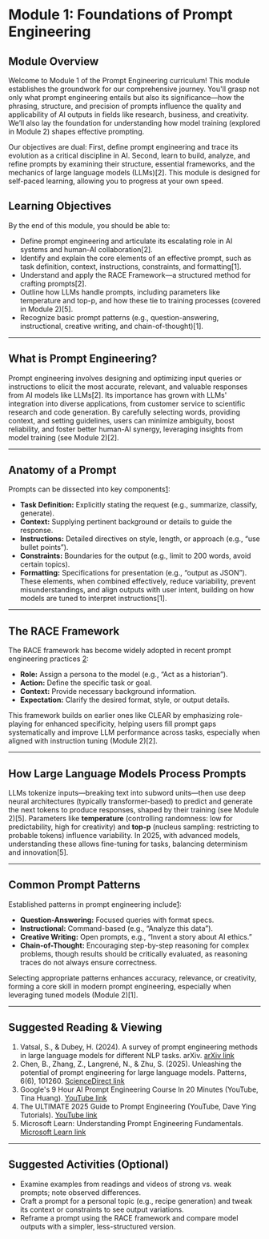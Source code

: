 # Module 1: Foundations of Prompt Engineering

## Module Overview

Welcome to Module 1 of the Prompt Engineering curriculum! This module establishes the groundwork for our comprehensive journey. You'll grasp not only what prompt engineering entails but also its significance—how the phrasing, structure, and precision of prompts influence the quality and applicability of AI outputs in fields like research, business, and creativity. We’ll also lay the foundation for understanding how model training (explored in Module 2) shapes effective prompting.

Our objectives are dual: First, define prompt engineering and trace its evolution as a critical discipline in AI. Second, learn to build, analyze, and refine prompts by examining their structure, essential frameworks, and the mechanics of large language models (LLMs)[2]. This module is designed for self-paced learning, allowing you to progress at your own speed.

## Learning Objectives

By the end of this module, you should be able to:
- Define prompt engineering and articulate its escalating role in AI systems and human-AI collaboration[2].
- Identify and explain the core elements of an effective prompt, such as task definition, context, instructions, constraints, and formatting[1].
- Understand and apply the RACE Framework—a structured method for crafting prompts[2].
- Outline how LLMs handle prompts, including parameters like temperature and top-p, and how these tie to training processes (covered in Module 2)[5].
- Recognize basic prompt patterns (e.g., question-answering, instructional, creative writing, and chain-of-thought)[1].

---

## What is Prompt Engineering?

Prompt engineering involves designing and optimizing input queries or instructions to elicit the most accurate, relevant, and valuable responses from AI models like LLMs[2]. Its importance has grown with LLMs' integration into diverse applications, from customer service to scientific research and code generation. By carefully selecting words, providing context, and setting guidelines, users can minimize ambiguity, boost reliability, and foster better human-AI synergy, leveraging insights from model training (see Module 2)[2].

---

## Anatomy of a Prompt

Prompts can be dissected into key components[1](#suggested-reading--viewing):
- **Task Definition:** Explicitly stating the request (e.g., summarize, classify, generate).
- **Context:** Supplying pertinent background or details to guide the response.
- **Instructions:** Detailed directives on style, length, or approach (e.g., “use bullet points”).
- **Constraints:** Boundaries for the output (e.g., limit to 200 words, avoid certain topics).
- **Formatting:** Specifications for presentation (e.g., “output as JSON”).
These elements, when combined effectively, reduce variability, prevent misunderstandings, and align outputs with user intent, building on how models are tuned to interpret instructions[1].

---

## The RACE Framework

The RACE framework has become widely adopted in recent prompt engineering practices [2](#suggested-reading--viewing):
- **Role:** Assign a persona to the model (e.g., “Act as a historian”).
- **Action:** Define the specific task or goal.
- **Context:** Provide necessary background information.
- **Expectation:** Clarify the desired format, style, or output details.

This framework builds on earlier ones like CLEAR by emphasizing role-playing for enhanced specificity, helping users fill prompt gaps systematically and improve LLM performance across tasks, especially when aligned with instruction tuning (Module 2)[2].

---

## How Large Language Models Process Prompts

LLMs tokenize inputs—breaking text into subword units—then use deep neural architectures (typically transformer-based) to predict and generate the next tokens to produce responses, shaped by their training (see Module 2)[5]. Parameters like **temperature** (controlling randomness: low for predictability, high for creativity) and **top-p** (nucleus sampling: restricting to probable tokens) influence variability. In 2025, with advanced models, understanding these allows fine-tuning for tasks, balancing determinism and innovation[5].

---

## Common Prompt Patterns

Established patterns in prompt engineering include[1](#suggested-reading--viewing):
- **Question-Answering:** Focused queries with format specs.
- **Instructional:** Command-based (e.g., “Analyze this data”).
- **Creative Writing:** Open prompts, e.g., “Invent a story about AI ethics.”
- **Chain-of-Thought:** Encouraging step-by-step reasoning for complex problems, though results should be critically evaluated, as reasoning traces do not always ensure correctness.

Selecting appropriate patterns enhances accuracy, relevance, or creativity, forming a core skill in modern prompt engineering, especially when leveraging tuned models (Module 2)[1].

---

## Suggested Reading & Viewing

1. Vatsal, S., & Dubey, H. (2024). A survey of prompt engineering methods in large language models for different NLP tasks. arXiv. [arXiv link](https://arxiv.org/abs/2407.12994)
2. Chen, B., Zhang, Z., Langrené, N., & Zhu, S. (2025). Unleashing the potential of prompt engineering for large language models. Patterns, 6(6), 101260. [ScienceDirect link](https://www.sciencedirect.com/science/article/pii/S2666389925001084)
3. Google's 9 Hour AI Prompt Engineering Course In 20 Minutes (YouTube, Tina Huang). [YouTube link](https://www.youtube.com/watch?v=p09yRj47kNM)
4. The ULTIMATE 2025 Guide to Prompt Engineering (YouTube, Dave Ying Tutorials). [YouTube link](https://www.youtube.com/watch?v=bIxbpIwYTXI)
5. Microsoft Learn: Understanding Prompt Engineering Fundamentals. [Microsoft Learn link](https://learn.microsoft.com/en-us/shows/generative-ai-for-beginners/understanding-prompt-engineering-fundamentals-generative-ai-for-beginners)

---

## Suggested Activities (Optional)

- Examine examples from readings and videos of strong vs. weak prompts; note observed differences.
- Craft a prompt for a personal topic (e.g., recipe generation) and tweak its context or constraints to see output variations.
- Reframe a prompt using the RACE framework and compare model outputs with a simpler, less-structured version.